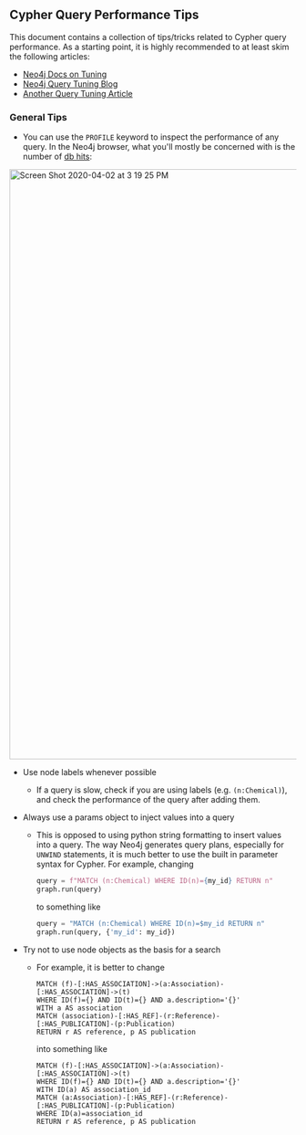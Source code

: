 ## Cypher Query Performance Tips

This document contains a collection of tips/tricks related to Cypher query performance. As a starting point, it is highly recommended to at least skim the following articles:

- [Neo4j Docs on Tuning](https://neo4j.com/docs/cypher-manual/current/query-tuning/)
- [Neo4j Query Tuning Blog](https://neo4j.com/docs/cypher-manual/current/query-tuning/)
- [Another Query Tuning Article](https://neo4j.com/blog/cypher-write-fast-furious/)

### General Tips
- You can use the `PROFILE` keyword to inspect the performance of any query. In the Neo4j browser, what you'll mostly be concerned with is the number of [db hits](https://neo4j.com/docs/cypher-manual/current/execution-plans/#execution-plans-dbhits):
<img width="1034" alt="Screen Shot 2020-04-02 at 3 19 25 PM" src="https://user-images.githubusercontent.com/12260867/78305337-7fe8e380-74f5-11ea-830f-ef83d5e87b4b.png">

- Use node labels whenever possible
    - If a query is slow, check if you are using labels (e.g. `(n:Chemical)`), and check the performance of the query after adding them.

- Always use a params object to inject values into a query
    - This is opposed to using python string formatting to insert values into a query. The way Neo4j generates query plans, especially for `UNWIND` statements, it is much better to use the built in parameter syntax for Cypher. For example, changing 
        ```python
        query = f"MATCH (n:Chemical) WHERE ID(n)={my_id} RETURN n"
        graph.run(query)
        ```
    
        to something like

        ```python
        query = "MATCH (n:Chemical) WHERE ID(n)=$my_id RETURN n"
        graph.run(query, {'my_id': my_id})
        ```
     
- Try not to use node objects as the basis for a search
    - For example, it is better to change 
       ```cypher
       MATCH (f)-[:HAS_ASSOCIATION]->(a:Association)-[:HAS_ASSOCIATION]->(t)
       WHERE ID(f)={} AND ID(t)={} AND a.description='{}'
       WITH a AS association
       MATCH (association)-[:HAS_REF]-(r:Reference)-[:HAS_PUBLICATION]-(p:Publication)
       RETURN r AS reference, p AS publication
       ```
       
       into something like
       
       ```cypher
       MATCH (f)-[:HAS_ASSOCIATION]->(a:Association)-[:HAS_ASSOCIATION]->(t)
       WHERE ID(f)={} AND ID(t)={} AND a.description='{}'
       WITH ID(a) AS association_id
       MATCH (a:Association)-[:HAS_REF]-(r:Reference)-[:HAS_PUBLICATION]-(p:Publication)
       WHERE ID(a)=association_id
       RETURN r AS reference, p AS publication
       ```
